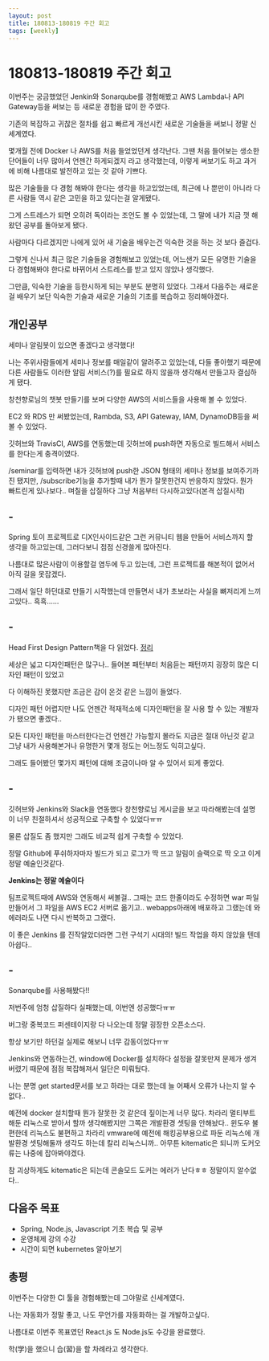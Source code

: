 ```yaml
---
layout: post
title: 180813-180819 주간 회고
tags: [weekly]
---
```


# 180813-180819 주간 회고

이번주는 궁금했었던 Jenkin와 Sonarqube를 경험해봤고 AWS Lambda나 API Gateway등을 써보는 등 새로운 경험을 많이 한 주였다.

기존의 복잡하고 귀찮은 절차를 쉽고 빠르게 개선시킨 새로운 기술들을 써보니 정말 신세계였다.

몇개월 전에 Docker 나 AWS를 처음 들었었던게 생각난다. 그땐 처음 들어보는 생소한 단어들이 너무 많아서 언젠간 하게되겠지 라고 생각했는데, 이렇게 써보기도 하고 과거에 비해 나름대로 발전하고 있는 것 같아 기쁘다.

많은 기술들을 다 경험 해봐야 한다는 생각을 하고있었는데, 최근에 나 뿐만이 아니라 다른 사람들 역시 같은 고민을 하고 있다는걸 알게됐다. 

그게 스트레스가 되면 오히려 독이라는 조언도 볼 수 있었는데, 그 말에 내가 지금 껏 해왔던 공부를 돌아보게 됐다.

사람마다 다르겠지만 나에게 있어 새 기술을 배우는건 익숙한 것을 하는 것 보다 즐겁다.

그렇게 신나서 최근 많은 기술들을 경험해보고 있었는데, 어느샌가 모든 유명한 기술을 다 경험해봐야 한다로 바뀌어서 스트레스를 받고 있지 않았나 생각했다.

그만큼, 익숙한 기술을 등한시하게 되는 부분도 분명히 있었다. 그래서 다음주는 새로운걸 배우기 보단 익숙한 기술과 새로운 기술의 기초를 복습하고 정리해야겠다.



## 개인공부 

세미나 알림봇이 있으면 좋겠다고 생각했다!

나는 주위사람들에게 세미나 정보를 매일같이 알려주고 있었는데, 다들 좋아했기 때문에 다른 사람들도 이러한 알림 서비스(?)를 필요로 하지 않을까 생각해서 만들고자 결심하게 됐다. 

창천향로님의 챗봇 만들기를 보며 다양한 AWS의 서비스들을 사용해 볼 수 있었다.

EC2 와 RDS 만 써봤었는데, Rambda, S3, API Gateway, IAM, DynamoDB등을 써볼 수 있었다.

깃허브와 TravisCI, AWS를 연동했는데 깃허브에 push하면 자동으로 빌드해서 서비스를 한다는게 충격이였다. 

/seminar를 입력하면 내가 깃허브에 push한 JSON 형태의 세미나 정보를 보여주기까진 됐지만, /subscribe기능을 추가할때 내가 뭔가 잘못한건지 반응하지 않았다. 뭔가 빠트린게 있나보다.. 며칠을 삽질하다 그냥 처음부터 다시하고있다(본격 삽질시작)



## -

Spring 토이 프로젝트로 디X인사이드같은 그런 커뮤니티 웹을 만들어 서비스까지 할 생각을 하고있는데, 그러다보니 점점 신경쓸게 많아진다. 

나름대로 많은사람이 이용할걸 염두에 두고 있는데, 그런 프로젝트를 해본적이 없어서 아직 길을 못잡겠다.

그래서 일단 하던대로 만들기 시작했는데 만들면서 내가 초보라는 사실을 뼈저리게 느끼고있다.. 흑흑......



## -

Head First Design Pattern책을 다 읽었다. [정리](https://sehajyang.github.io/study/2018/08/19/design-pattern.html)

세상은 넓고 디자인패턴은 많구나.. 들어본 패턴부터 처음듣는 패턴까지 굉장히 많은 디자인 패턴이 있었고

다 이해하진 못했지만 조금은 감이 온것 같은 느낌이 들었다.

디자인 패턴 어렵지만 나도 언젠간 적재적소에 디자인패턴을 잘 사용 할 수 있는 개발자가 됐으면 좋겠다..

모든 디자인 패턴을 마스터한다는건 언젠간 가능할지 몰라도 지금은 절대 아닌것 같고 그냥 내가 사용해본거나 유명한거 몇개 정도는 어느정도 익히고싶다.

그래도 들어봤던 몇가지 패턴에 대해 조금이나마 알 수 있어서 되게 좋았다.



## -

깃허브와 Jenkins와 Slack을 연동했다 창천향로님 게시글을 보고 따라해봤는데 설명이 너무 친절하셔서 성공적으로 구축할 수 있었다ㅠㅠ

물론 삽질도 좀 했지만 그래도 비교적 쉽게 구축할 수 있었다.

정말 Github에 푸쉬하자마자 빌드가 되고 로그가 딱 뜨고 알림이 슬랙으로 딱 오고 이게 정말 예술인것같다.

**Jenkins는 정말 예술이다**

팀프로젝트때에 AWS와 연동해서 써볼걸.. 그때는 코드 한줄이라도 수정하면 war 파일만들어서 그 파일을 AWS EC2 서버로 옮기고.. webapps아래에 배포하고 그랬는데 와 에러라도 나면 다시 반복하고 그랬다. 

이 좋은 Jenkins 를 진작알았더라면 그런 구석기 시대의! 빌드 작업을 하지 않았을 텐데 아쉽다..



## -

Sonarqube를 사용해봤다!! 

저번주에 엄청 삽질하다 실패했는데, 이번엔 성공했다ㅠㅠ 

버그랑 중복코드 퍼센테이지랑 다 나오는데 정말 굉장한 오픈소스다.

항상 보기만 하던걸 실제로 해보니 너무 감동이었다ㅠㅠ 

 Jenkins와 연동하는건, window에 Docker를 설치하다 설정을 잘못만져 문제가 생겨버렸기 때문에 점점 복잡해져서 일단은 미뤄뒀다. 

나는 분명 get started문서를 보고 하라는 대로 했는데 늘 어째서 오류가 나는지 알 수 없다..

예전에 docker 설치할때 뭔가 잘못한 것 같은데 짚이는게 너무 많다. 차라리 멀티부트 해둔 리눅스로 받아서 할까 생각해봤지만 그쪽은 개발환경 셋팅을 안해놨다.. 윈도우 불편한데 리눅스도 불편하고 차라리 vmware에 예전에 해킹공부용으로 파둔 리눅스에 개발환경 셋팅해둘까 생각도 하는데 칼리 리눅스니까.. 아무튼 kitematic은 되니까 도커오류는 나중에 잡아봐야겠다.

참 괴상하게도 kitematic은 되는데 콘솔모드 도커는 에러가 난다ㅎㅎ 정말이지 알수없다..



## 다음주 목표

* Spring, Node.js, Javascript 기초 복습 및 공부
* 운영체제 강의 수강
* 시간이 되면 kubernetes 알아보기



## 총평

이번주는 다양한 CI 툴을 경험해봤는데 그야말로 신세계였다.

나는 자동화가 정말 좋고, 나도 무언가를 자동화하는 걸 개발하고싶다.

나름대로 이번주 목표였던 React.js 도 Node.js도 수강을 완료했다. 

학(学)을 했으니 습(習)을 할 차례라고 생각한다.
